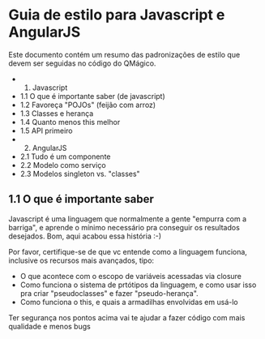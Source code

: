 # Guia de estilo para Javascript e AngularJS

Este documento contém um resumo das padronizações de estilo que devem ser seguidas no código do QMágico.

* 1. Javascript
 * 1.1 O que é importante saber (de javascript)
 * 1.2 Favoreça "POJOs" (feijão com arroz)
 * 1.3 Classes e herança
 * 1.4 Quanto menos this melhor
 * 1.5 API primeiro
* 2. AngularJS
 * 2.1 Tudo é um componente
 * 2.2 Modelo como serviço
 * 2.3 Modelos singleton vs. "classes"
 
## 1.1 O que é importante saber

Javascript é uma linguagem que normalmente a gente "empurra com a barriga", e aprende o mínimo necessário pra conseguir os resultados desejados.
Bom, aqui acabou essa história :-)

Por favor, certifique-se de que vc entende como a linguagem funciona, inclusive os recursos mais avançados, tipo:

* O que acontece com o escopo de variáveis acessadas via closure
* Como funciona o sistema de prtótipos da linguagem, e como usar isso pra criar "pseudoclasses" e fazer "pseudo-herança".
* Como funciona o this, e quais a armadilhas envolvidas em usá-lo

Ter segurança nos pontos acima vai te ajudar a fazer código com mais qualidade e menos bugs
